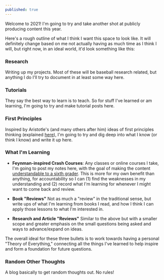 ```yaml
---
published: true
---
```

Welcome to 2021! I'm going to try and take another shot at publicly producing content this year.

Here's a rough outline of what I think I want this space to look like. It will definitely change based on me not actually having as much time as I think I will, but right now, in an ideal world, it'd look something like this:

### Research
Writing up my projects. Most of these will be baseball research related, but anything I do I'll try to document in at least some way here.

### Tutorials
They say the best way to learn is to teach. So for stuff I've learned or am learning, I'm going to try and make tutorial posts here.

### First Principles
Inspired by Aristotle's (and many others after him) ideas of first principles thinking (explained [here](https://fs.blog/2018/04/first-principles/)), I'm going to try and dig deep into what I know (or think I know) and write it up here.

### What I'm Learning
* **Feynman-inspired Crash Courses**: Any classes or online courses I take, I'm going to post my notes here, with the goal of making the content [understandable to a sixth grader](https://fs.blog/2012/04/feynman-technique/). This is more for my own benefit than anything, for accountability so I can (1) find the weaknesses in my understanding and (2) record what I'm learning for whenever I might want to come back and review.

* **Book "Reviews"**
Not as much a "review" in the traditional sense, but write ups of what I'm learning from books I read, and how I think I can apply those lessons to what I'm interested in.

* **Research and Article "Reviews"**
Similar to the above but with a smaller scope and greater emphasis on the small questions being asked and ways to advance/expand on ideas.

The overall ideal for these three bullets is to work towards having a personal "Theory of Everything," connecting all the things I've learned to help inspire and form a foundation for future questions.

### Random Other Thoughts
A blog basically to get random thoughts out. No rules!
